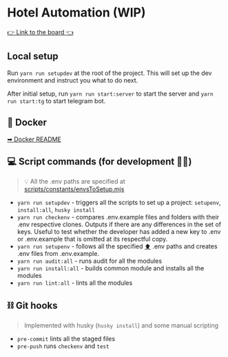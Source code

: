 # Hotel Automation (WIP)

[👉 Link to the board 👈](https://github.com/Quipex/HotelAutomation/projects/1)

## Local setup

Run `yarn run setupdev` at the root of the project. This will set up the dev environment and instruct you what to do
next.

After initial setup, run `yarn run start:server` to start the server and `yarn run start:tg` to start telegram bot.

## 🐳 Docker

[➡ Docker README](.docker/README.md)

## 💻 Script commands (for development 👷‍♂️)

> 💡 All the .env paths are specified at [scripts/constants/envsToSetup.mjs](scripts/constants/envsToSetup.mjs)

- `yarn run setupdev` - triggers all the scripts to set up a project: `setupenv`, `install:all`, `husky install`
- `yarn run checkenv` - compares .env.example files and folders with their .env respective clones. Outputs if there are
  any differences in the set of keys. Useful to test whether the developer has added a new key to .env or .env.example
  that is omitted at its respectful copy.
- `yarn run setupenv` - follows all the specified [⬆](scripts/constants/envsToSetup.mjs) .env paths and creates .env
  files from .env.example.
- `yarn run audit:all` - runs audit for all the modules
- `yarn run install:all` - builds common module and installs all the modules
- `yarn run lint:all` - lints all the modules

## ⛓ Git hooks

> Implemented with husky (`husky install`) and some manual scripting

- `pre-commit` lints all the staged files
- `pre-push` runs `checkenv` and `test`
